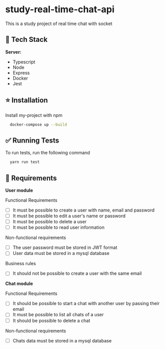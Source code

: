 # study-real-time-chat-api

This is a study project of real time chat with socket

## 📘 Tech Stack

**Server:**

- Typescript
- Node
- Express
- Docker
- Jest

## ⭐ Installation

Install my-project with npm

```bash
  docker-compose up --build
```

## ✅ Running Tests

To run tests, run the following command

```bash
  yarn run test
```

## 📌 Requirements

**User module**

Functional Requirements

- [ ] It must be possible to create a user with name, email and password
- [ ] It must be possible to edit a user's name or password
- [ ] It must be possible to delete a user
- [ ] It must be possible to read user information

Non-functional requirements

- [ ] The user password must be stored in JWT format
- [ ] User data must be stored in a mysql database

Business rules

- [ ] It should not be possible to create a user with the same email

**Chat module**

Functional Requirements

- [ ] It should be possible to start a chat with another user by passing their email
- [ ] It must be possible to list all chats of a user
- [ ] It should be possible to delete a chat

Non-functional requirements

- [ ] Chats data must be stored in a mysql database
